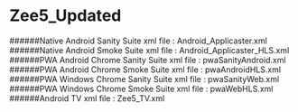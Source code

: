 # Zee5_Updated

######Native Android Sanity Suite xml file : Android_Applicaster.xml
######Native Android Smoke Suite xml file : Android_Applicaster_HLS.xml
######PWA Android Chrome Sanity Suite xml file : pwaSanityAndroid.xml
######PWA Android Chrome Smoke Suite xml file : pwaAndroidHLS.xml
######PWA Windows Chrome Sanity Suite xml file : pwaSanityWeb.xml
######PWA Windows Chrome Smoke Suite xml file : pwaWebHLS.xml
######Android TV xml file : Zee5_TV.xml